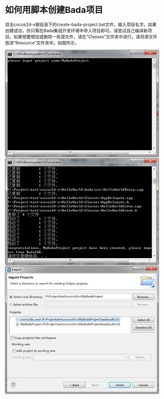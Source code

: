 # 如何用脚本创建Bada项目

双击cocos2d-x根目录下的create-bada-project.bat文件，输入项目名字。如果创建成功，你只需在Bada集成开发环境中导入项目即可。请尝试自己编译新项目。如果想要增加或删除一些源文件，请在“Classes”文件夹中进行。请将源文件放进“Resource”文件夹中。如图所示。


![](./res/create_bada_project_with_script.png)   
![](./res/create_bada_project_success.png)   
![](./res/import_new_project.png)    

